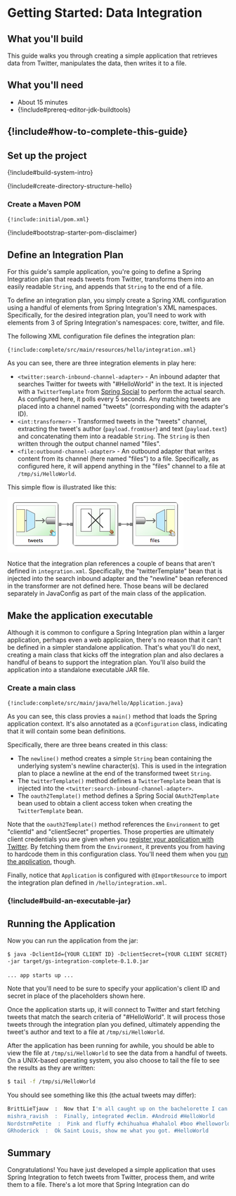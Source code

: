 # Getting Started: Data Integration

What you'll build
-----------------

This guide walks you through creating a simple application that retrieves data from Twitter, manipulates the data, then writes it to a file.

What you'll need
----------------

- About 15 minutes
- {!include#prereq-editor-jdk-buildtools}

## {!include#how-to-complete-this-guide}

<a name="scratch"></a>
Set up the project
------------------
{!include#build-system-intro}

{!include#create-directory-structure-hello}

### Create a Maven POM

    {!include:initial/pom.xml}

{!include#bootstrap-starter-pom-disclaimer}

<a name="initial"></a>
Define an Integration Plan
--------------------------

For this guide's sample application, you're going to define a Spring Integration plan that reads tweets from Twitter, transforms them into an easily readable `String`, and appends that `String` to the end of a file.

To define an integration plan, you simply create a Spring XML configuration using a handful of elements from Spring Integration's XML namespaces. Specifically, for the desired integration plan, you'll need to work with elements from 3 of Spring Integration's namespaces: core, twitter, and file.

The following XML configuration file defines the integration plan:

    {!include:complete/src/main/resources/hello/integration.xml}

As you can see, there are three integration elements in play here:

 * `<twitter:search-inbound-channel-adapter>` - An inbound adapter that searches Twitter for tweets with "#HelloWorld" in the text. It is injected with a `TwitterTemplate` from [Spring Social][SpringSocial] to perform the actual search. As configured here, it polls every 5 seconds. Any matching tweets are placed into a channel named "tweets" (corresponding with the adapter's ID).
 * `<int:transformer>` - Transformed tweets in the "tweets" channel, extracting the tweet's author (`payload.fromUser`) and text (`payload.text`) and concatenating them into a readable `String`. The `String` is then written through the output channel named "files".
 * `<file:outbound-channel-adapter>` - An outbound adapter that writes content from its channel (here named "files") to a file. Specifically, as configured here, it will append anything in the "files" channel to a file at `/tmp/si/HelloWorld`.

This simple flow is illustrated like this:

![A flow plan that reads tweets from Twitter, transforms them to a String, and appends them to a file.](images/tweetToFile.png)

Notice that the integration plan references a couple of beans that aren't defined in `integration.xml`. Specifically, the "twitterTemplate" bean that is injected into the search inbound adapter and the "newline" bean referenced in the transformer are not defined here. Those beans will be declared separately in JavaConfig as part of the main class of the application.

Make the application executable
-------------------------------

Although it is common to configure a Spring Integration plan within a larger application, perhaps even a web applicaion, there's no reason that it can't be defined in a simpler standalone application. That's what you'll do next, creating a main class that kicks off the integration plan and also declares a handful of beans to support the integration plan. You'll also build the application into a standalone executable JAR file.

### Create a main class
    {!include:complete/src/main/java/hello/Application.java}

As you can see, this class provies a `main()` method that loads the Spring application context. It's also annotated as a `@Configuration` class, indicating that it will contain some bean definitions.

Specifically, there are three beans created in this class:

 * The `newline()` method creates a simple `String` bean containing the underlying system's newline character(s). This is used in the integration plan to place a newline at the end of the transformed tweet `String`.
 * The `twitterTemplate()` method defines a `TwitterTemplate` bean that is injected into the `<twitter:search-inbound-channel-adapter>`.
 * The `oauth2Template()` method defines a Spring Social `OAuth2Template` bean used to obtain a client access token when creating the `TwitterTemplate` bean.

Note that the `oauth2Template()` method references the `Environment` to get "clientId" and "clientSecret" properties. Those properties are ultimately client credentials you are given when you [register your application with Twitter][register-twitter-app]. By fetching them from the `Environment`, it prevents you from having to hardcode them in this configuration class. You'll need them when you [run the application](#run), though.

Finally, notice that `Application` is configured with `@ImportResource` to import the integration plan defined in `/hello/integration.xml`. 

### {!include#build-an-executable-jar}

<a name="run"></a>
Running the Application
-----------------------

Now you can run the application from the jar:
```
$ java -DclientId={YOUR CLIENT ID} -DclientSecret={YOUR CLIENT SECRET} -jar target/gs-integration-complete-0.1.0.jar

... app starts up ...
```

Note that you'll need to be sure to specify your application's client ID and secret in place of the placeholders shown here.

Once the application starts up, it will connect to Twitter and start fetching tweets that match the search criteria of "#HelloWorld". It will process those tweets through the integration plan you defined, ultimately appending the tweet's author and text to a file at `/tmp/si/HelloWorld`.

After the application has been running for awhile, you should be able to view the file at `/tmp/si/HelloWorld` to see the data from a handful of tweets. On a UNIX-based operating system, you also choose to tail the file to see the results as they are written:

```sh
$ tail -f /tmp/si/HelloWorld
```

You should see something like this (the actual tweets may differ):

```sh
BrittLieTjauw  :  Now that I'm all caught up on the bachelorette I can leave my room #helloworld
mishra_ravish  :  Finally, integrated #eclim. #Android #HelloWorld
NordstrmPetite  :  Pink and fluffy #chihuahua #hahalol #boo #helloworld http://t.co/lelHhFN3gq
GRhoderick  :  Ok Saint Louis, show me what you got. #HelloWorld
```

Summary
-------
Congratulations! You have just developed a simple application that uses Spring Integration to fetch tweets from Twitter, process them, and write them to a file. There's a lot more that Spring Integration can do

[zip]: https://github.com/springframework-meta/gs-accessing-facebook/archive/master.zip
[u-war]: /understanding/war
[u-tomcat]: /understanding/tomcat
[u-application-context]: /understanding/application-context
[`SpringApplication`]: http://static.springsource.org/spring-bootstrap/docs/0.5.0.BUILD-SNAPSHOT/javadoc-api/org/springframework/bootstrap/SpringApplication.html
[`@Component`]: http://static.springsource.org/spring/docs/current/javadoc-api/org/springframework/stereotype/Component.html
[`@EnableAutoConfiguration`]: http://static.springsource.org/spring-bootstrap/docs/0.5.0.BUILD-SNAPSHOT/javadoc-api/org/springframework/bootstrap/context/annotation/SpringApplication.html
[`DispatcherServlet`]: http://static.springsource.org/spring/docs/current/javadoc-api/org/springframework/web/servlet/DispatcherServlet.html
[SpringSocial]: http://www.springsource.org/spring-social
[register-twitter-app]: /gs-register-twitter-app/README.md
